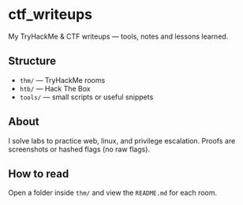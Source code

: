 # ctf_writeups

My TryHackMe & CTF writeups — tools, notes and lessons learned.

## Structure
- `thm/` — TryHackMe rooms 
- `htb/` — Hack The Box 
- `tools/` — small scripts or useful snippets

## About
I solve labs to practice web, linux, and privilege escalation. Proofs are screenshots or hashed flags (no raw flags).

## How to read
Open a folder inside `thm/` and view the `README.md` for each room.
